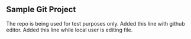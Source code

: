 ## Sample Git Project

The repo is being used for test purposes only.
Added this line with github editor.
Added this line while local user is editing file.